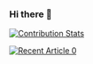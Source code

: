 ### Hi there 👋

<!--
**Piotr-Grzybowski/Piotr-Grzybowski** is a ✨ _special_ ✨ repository because its `README.md` (this file) appears on your GitHub profile.

Here are some ideas to get you started:

- 🔭 I’m currently working on ...
- 🌱 I’m currently learning ...
- 👯 I’m looking to collaborate on ...
- 🤔 I’m looking for help with ...
- 💬 Ask me about ...
- 📫 How to reach me: ...
- 😄 Pronouns: ...
- ⚡ Fun fact: ...
-->

[![Contribution Stats](https://github-contribution-stats.vercel.app/api/?username=Piotr-Grzybowski)](https://github.com/LordDashMe/github-contribution-stats/)

<a target="_blank" href="https://github-readme-medium-recent-article.vercel.app/medium/@pgrzybowski.dev/0"><img src="https://github-readme-medium-recent-article.vercel.app/medium/@pgrzybowski.dev/0" alt="Recent Article 0"> 

